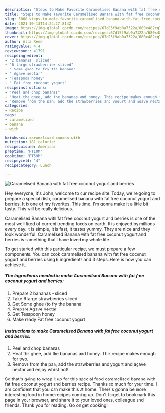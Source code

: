 ```yaml
---
description: "Steps to Make Favorite Caramelised Banana with fat free coconut yogurt and berries"
title: "Steps to Make Favorite Caramelised Banana with fat free coconut yogurt and berries"
slug: 5068-steps-to-make-favorite-caramelised-banana-with-fat-free-coconut-yogurt-and-berries
date: 2021-10-13T14:24:27.814Z
image: https://img-global.cpcdn.com/recipes/67d15f9ab0a7322a/680x482cq70/caramelised-banana-with-fat-free-coconut-yogurt-and-berries-recipe-main-photo.jpg
thumbnail: https://img-global.cpcdn.com/recipes/67d15f9ab0a7322a/680x482cq70/caramelised-banana-with-fat-free-coconut-yogurt-and-berries-recipe-main-photo.jpg
cover: https://img-global.cpcdn.com/recipes/67d15f9ab0a7322a/680x482cq70/caramelised-banana-with-fat-free-coconut-yogurt-and-berries-recipe-main-photo.jpg
author: Alta Reed
ratingvalue: 4.4
reviewcount: 41791
recipeingredient:
- "2 bananas  sliced"
- "6 large strawberries sliced"
- " Some ghee to fry the banana"
- " Agave nectar"
- "Teaspoon honey"
- " Fat free coconut yogurt"
recipeinstructions:
- "Peel and chop bananas"
- "Heat the ghee, add the bananas and honey. This recipe makes enough for two."
- "Remove from the pan, add the strawberries and yogurt and agave nectar and enjoy whilst hot!"
categories:
- Recipe
tags:
- caramelised
- banana
- with

katakunci: caramelised banana with 
nutrition: 181 calories
recipecuisine: American
preptime: "PT10M"
cooktime: "PT59M"
recipeyield: "4"
recipecategory: Lunch

---
```



![Caramelised Banana with fat free coconut yogurt and berries](https://img-global.cpcdn.com/recipes/67d15f9ab0a7322a/680x482cq70/caramelised-banana-with-fat-free-coconut-yogurt-and-berries-recipe-main-photo.jpg)

Hey everyone, it's John, welcome to our recipe site. Today, we're going to prepare a special dish, caramelised banana with fat free coconut yogurt and berries. It is one of my favorites. This time, I'm gonna make it a little bit tasty. This will be really delicious.

Caramelised Banana with fat free coconut yogurt and berries is one of the most well liked of current trending foods on earth. It is enjoyed by millions every day. It is simple, it is fast, it tastes yummy. They are nice and they look wonderful. Caramelised Banana with fat free coconut yogurt and berries is something that I have loved my whole life.




To get started with this particular recipe, we must prepare a few components. You can cook caramelised banana with fat free coconut yogurt and berries using 6 ingredients and 3 steps. Here is how you can achieve it.

<!--inarticleads1-->

##### The ingredients needed to make Caramelised Banana with fat free coconut yogurt and berries:

1. Prepare 2 bananas - sliced
1. Take 6 large strawberries sliced
1. Get  Some ghee (to fry the banana)
1. Prepare  Agave nectar
1. Get Teaspoon honey
1. Make ready  Fat free coconut yogurt




<!--inarticleads2-->

##### Instructions to make Caramelised Banana with fat free coconut yogurt and berries:

1. Peel and chop bananas
1. Heat the ghee, add the bananas and honey. This recipe makes enough for two.
1. Remove from the pan, add the strawberries and yogurt and agave nectar and enjoy whilst hot!




So that's going to wrap it up for this special food caramelised banana with fat free coconut yogurt and berries recipe. Thanks so much for your time. I am confident that you can make this at home. There's gonna be more interesting food in home recipes coming up. Don't forget to bookmark this page in your browser, and share it to your loved ones, colleague and friends. Thank you for reading. Go on get cooking!
